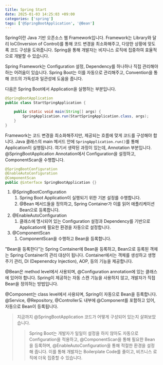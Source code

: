 ```yaml
---
title: Spring Start
date: 2025-01-03 14:25:03 +09:00
categories: ['spring']
tags: ['@SpringBootApplication', '@Bean']
---
```



Spring이란 Java 기반 오픈소스 웹 Framework입니다. Framework는 Library와 달리 IoC(Inversion of Control)를 통해 코드 변경을 최소화해주고, 다양한 상황에 맞도록 코드 구성을 도와줍니다. Spring을 통해 개발자는 비지니스 로직에 집중하여 효율적으로 개발할 수 있습니다.


Spring Framework는 Configuration 설정, Dependency를 하나하나 직접 관리해야 하는 어려움이 있습니다. Spring Boot는 이를 자동으로 관리해주고, Convention을 통해 코드의 가독성과 일관성에 도움을 줍니다.


다음은 Spring Boot에서 Application을 실행하는 부분입니다.

```java
@SpringBootApplication
public class StartSpringApplication {

    public static void main(String[] args) {
        SpringApplication.run(StartSpringApplication.class, args);
    }
}
```


Framework는 코드 변경을 최소화해주지만, 제공되는 흐름에 맞게 코드를 구성해야 합니다. Java 클래스의 main 메서드 안에 `SpringApplication.run()`를 통해 Application이 실행됩니다. 여기서 생략된 과정이 있는데, Annotation 부분입니다. @SpringBootApplication Annotation에서 Configuration을 설정하고, ComponentScan을 수행합니다.


```java
@SpringBootConfiguration
@EnableAutoConfiguration
@ComponentScan
public @interface SpringBootApplication {}
```


1. @SpringBootConfiguration
   1. Spring Boot Application이 실행되기 위한 기본 설정를 수행합니다.
   2. @Bean 메서드들을 정의하고, Spring Container가 이를 읽어 애플리케이션 Bean으로 등록합니다.
2. @EnableAutoConfiguration 
   1. 클래스에 명시되어 있는  Configuration 설정과 Dependency를 기반으로 Application에 필요한 환경을 자동으로 설정합니다.
3. @ComponentScan
   1. ComponentScan을 수행하고 Bean을 등록합니다.

"Bean을 등록한다"는 Spring Container에 Bean을 등록하고, Bean으로 등록된 객체는 Spring Container의 관리 대상이 됩니다. Container에서는 객체를 생성하고 생명 주기 관리, DI (Depenendcy Injection), AOP, 등의 기능을 제공합니다. 


@Bean은 method level에서 사용되며, @Configuration annotation에 있는 클래스에 있어야 합니다. Spring이 제공하는 자동 스캔 기능을 사용하지 않고, 개발자가 직접 Bean을 정의하는 방법입니다.


@Component는 class level에서 사용되며, Spring이 자동으로 Bean을 등록합니다. @Service, @Repository, @Controller도 내부에 @Component를 포함하고 있어, 자동으로 Bean이 등록됩니다. 


> 지금까지 @SpringBootApplication 코드가 어떻게 구성되어 있는지 살펴보았습니다. 
> >Spring Boot는 개발자가 일일이 설정을 하지 않아도 자동으로 Configuration을 적용하고, @ComponentScan을 통해 필요한 Bean을 등록하며, @EnableAutoConfiguration을 통해 적절한 환경을 설정해 줍니다. 이를 통해 개발자는 Boilerplate Code를 줄이고, 비즈니스 로직에 더욱 집중할 수 있습니다.

